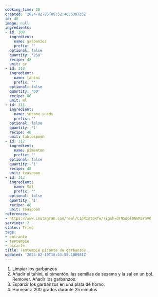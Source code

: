 ```yaml
---
cooking_time: 30
created: '2024-02-05T08:52:46.639735Z'
id: 48
image: null
ingredients:
- id: 309
  ingredient:
    name: garbanzos
    prefix: ''
  optional: false
  quantity: '250'
  recipe: 48
  unit: gr
- id: 310
  ingredient:
    name: tahini
    prefix: ''
  optional: false
  quantity: '60'
  recipe: 48
  unit: ml
- id: 311
  ingredient:
    name: sesame seeds
    prefix: ''
  optional: false
  quantity: '1'
  recipe: 48
  unit: tablespoon
- id: 312
  ingredient:
    name: pimenton
    prefix: ''
  optional: false
  quantity: '1'
  recipe: 48
  unit: teaspoon
- id: 313
  ingredient:
    name: Sal
    prefix: ''
  optional: false
  quantity: '1'
  recipe: 48
  unit: teaspoon
references:
- https://www.instagram.com/reel/C1pRImtqRfw/?igsh=dTN5dGl0NGMzYmV0
servings: 2
status: Tried
tags:
- entrante
- tentempie
- picante
title: Tentempié picante de garbanzos
updated: '2024-02-19T18:43:55.100981Z'
---
```

1. Limpiar los garbanzos
2. Añadir el tahini, el pimentón, las semillas de sesamo y la sal en un bol. Remover. Añadir los garbanzos.
3. Esparcir los garbanzos en una plata de horno. 
4. Hornear a 200 grados durante 25 minutos
